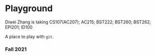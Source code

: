 # Playground

Diwei Zhang is taking CS107(AC207); AC215; BST222; BST260; BST262; EPI201; ID100

A place to play with `git`.

### Fall 2021
